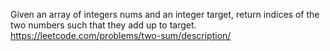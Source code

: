 Given an array of integers nums and an integer target, return indices of the two numbers such that they add up to target.
https://leetcode.com/problems/two-sum/description/